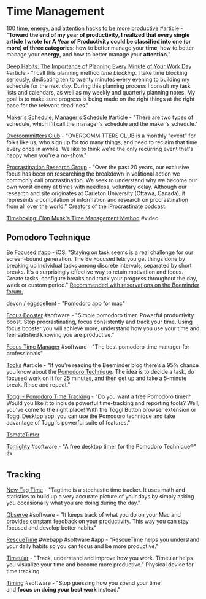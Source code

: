 # Time Management

[100 time, energy, and attention hacks to be more productive](https://alifeofproductivity.com/100-time-energy-attention-hacks-will-make-productive/) \#article - "**Toward the end of my year of productivity, I realized that every single article I wrote for A Year of Productivity could be classified into one \(or more\) of three categories**: how to better manage your **time**, how to better manage your **energy**, and how to better manage your **attention**."

[Deep Habits: The Importance of Planning Every Minute of Your Work Day](http://www.calnewport.com/blog/2013/12/21/deep-habits-the-importance-of-planning-every-minute-of-your-work-day/) \#article - "I call this planning method _time blocking_. I take time blocking seriously, dedicating ten to twenty minutes every evening to building my schedule for the next day. During this planning process I consult my task lists and calendars, as well as my weekly and quarterly planning notes. My goal is to make sure progress is being made on the right things at the right  pace for the relevant deadlines."

[Maker's Schedule, Manager's Schedule](http://www.paulgraham.com/makersschedule.html) \#article - "There are two types of schedule, which I'll call the manager's schedule and the maker's schedule."

[Overcommitters Club](https://overcommitters.club/) - "OVERCOMMITTERS CLUB is a monthly "event" for folks like us, who sign up for too many things, and need to reclaim that time every once in awhile. We like to think we're the only recurring event that's happy when you're a no-show."

[Procrastination Research Group](https://www.procrastination.ca/) - "Over the past 20 years, our exclusive focus has been on researching the breakdown in volitional action we commonly call procrastination. We seek to understand why we become our own worst enemy at times with needless, voluntary delay. Although our research and site originates at Carleton University \(Ottawa, Canada\), it represents a compilation of information and research on procrastination from all over the world." Creators of the iProcrastinate podcast.

[Timeboxing: Elon Musk's Time Management Method](https://www.youtube.com/watch?v=fbAYK4KQrso) \#video

## Pomodoro Technique

[Be Focused](https://apps.apple.com/de/app/be-focused-focus-timer/id973130201?l=en) \#app - iOS. "Staying on task seems is a real challenge for our screen-bound generation. The Be Focused lets you get things done by breaking up individual tasks among discrete intervals, separated by short breaks. It’s a surprisingly effective way to retain motivation and focus. Create tasks, configure breaks and track your progress throughout the day, week or custom period." [Recommended with reservations on the Beeminder forum.](https://forum.beeminder.com/t/the-surprisingly-large-impact-of-deciding-beforehand/5029/18?u=narthur)

[devon/eggscellent](https://github.com/devon/eggscellent) - "Pomodoro app for mac"

[Focus Booster](https://www.focusboosterapp.com/) \#software - "Simple pomodoro timer. Powerful productivity boost. Stop procrastinating, focus consistently and track your time. Using focus booster you will achieve more, understand how you use your time and feel satisfied knowing you are productive."

[Focus Time Manager](https://masterbuilders.io/focus) \#software - "The best pomodoro time manager for professionals"

[Tocks](https://blog.beeminder.com/tocks/) \#article - "If you’re reading the Beeminder blog there’s a 95% chance you know about the [Pomodoro Technique](http://en.wikipedia.org/wiki/Pomodoro_Technique). The idea is to decide a task, do focused work on it for 25 minutes, and then get up and take a 5-minute break. Rinse and repeat."

[Toggl - Pomodoro Time Tracking](https://toggl.com/pomodoro-timer-toggl/) - "Do you want a free Pomodoro timer? Would you like it to include powerful time-tracking and reporting tools? Well, you've come to the right place! With the Toggl Button browser extension or Toggl Desktop app, you can use the Pomodoro technique and take advantage of Toggl's powerful suite of features."

[TomatoTimer](https://tomato-timer.com/)

[Tomighty](http://tomighty.org/) \#software - "A free desktop timer for the Pomodoro Technique®" 👍

## Tracking

[New Tag Time](https://newtagtime.com/) - "Tagtime is a stochastic time tracker. It uses math and statistics to build up a very accurate picture of your days by simply asking you occasionally what you are doing during the day."

[Qbserve](https://qotoqot.com/qbserve/) \#software - "It keeps track of what you do on your Mac and provides constant feedback on your productivity. This way you can stay focused and develop better habits."

[RescueTime](https://www.rescuetime.com/) \#webapp \#software \#app - "RescueTime helps you understand your daily habits so you can focus and be more productive."

[Timeular](https://timeular.com/?ref=producthunt) - "Track, understand and improve how you work. Timeular helps you visualize your time and become more productive." Physical device for time tracking.

[Timing](https://timingapp.com/?lang=en) \#software - "Stop guessing how you spend your time,  
and **focus on doing your best work** instead."

